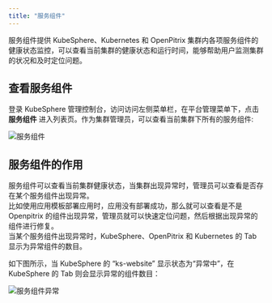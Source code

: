 ```yaml
---
title: "服务组件"
---
```


服务组件提供 KubeSphere、Kubernetes 和 OpenPitrix 集群内各项服务组件的健康状态监控，可以查看当前集群的健康状态和运行时间，能够帮助用户监测集群的状况和及时定位问题。


## 查看服务组件

登录 KubeSphere 管理控制台，访问访问左侧菜单栏，在平台管理菜单下，点击 **服务组件** 进入列表页。作为集群管理员，可以查看当前集群下所有的服务组件:

![服务组件](/service-components.png)

## 服务组件的作用

服务组件可以查看当前集群健康状态，当集群出现异常时，管理员可以查看是否存在某个服务组件出现异常。  
比如使用应用模板部署应用时，应用没有部署成功，那么就可以查看是不是 Openpitrix 的组件出现异常，管理员就可以快速定位问题，然后根据出现异常的组件进行修复。  
当某个服务组件出现异常时，KubeSphere、OpenPitrix 和 Kubernetes 的 Tab 显示为异常组件的数目。  

如下图所示，当 KubeSphere 的 “ks-website” 显示状态为“异常中”，在 KubeSphere 的 Tab 则会显示异常的组件数目：

![服务组件异常](/service-components-fault.png)